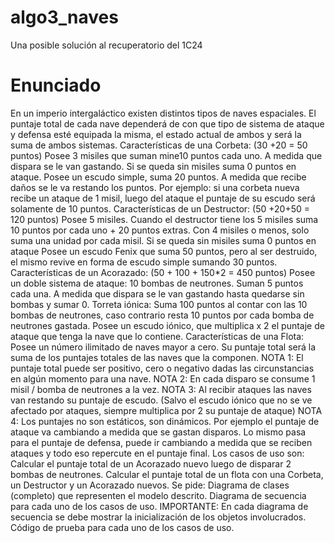 # algo3_naves
Una posible solución al recuperatorio del 1C24


# Enunciado

En un imperio intergaláctico existen distintos tipos de naves espaciales. El puntaje total de cada nave dependerá de con que tipo de sistema de ataque y defensa esté equipada la misma, el estado actual de ambos y será la suma de ambos sistemas.
Características de una Corbeta: (30 +20 = 50 puntos)
Posee 3 misiles que suman mine10 puntos cada uno. A medida que dispara se le van gastando. Si se queda sin misiles suma 0 puntos en ataque.
Posee un escudo simple, suma 20 puntos. A medida que recibe daños se le va restando los puntos. Por ejemplo: si una corbeta nueva recibe un ataque de 1 misil, luego del ataque el puntaje de su escudo será solamente de 10 puntos.
Características de un Destructor: (50 +20+50 = 120 puntos)
Posee 5 misiles. Cuando el destructor tiene los 5 misiles suma 10 puntos por cada uno + 20 puntos extras. Con 4 misiles o menos, solo suma una unidad por cada misil. Si se queda sin misiles suma 0 puntos en ataque
Posee un escudo Fenix que suma 50 puntos, pero al ser destruido, el mismo revive en forma de escudo simple sumando 30 puntos.
Características de un Acorazado: (50 + 100 + 150*2 = 450 puntos)
Posee un doble sistema de ataque:
10 bombas de neutrones. Suman 5 puntos cada una. A medida que dispara se le van gastando hasta quedarse sin bombas y sumar 0.
Torreta iónica: Suma 100 puntos al contar con las 10 bombas de neutrones, caso contrario resta 10 puntos por cada bomba de neutrones gastada.
Posee un escudo iónico, que multiplica x 2 el puntaje de ataque que tenga la nave que lo contiene.
Características de una Flota:
Posee un número ilimitado de naves mayor a cero. Su puntaje total será la suma de los puntajes totales de las naves que la componen.
NOTA 1: El puntaje total puede ser positivo, cero o negativo dadas las circunstancias en algún momento para una nave.
NOTA 2: En cada disparo se consume 1 misil / bomba de neutrones a la vez.
NOTA 3: Al recibir ataques las naves van restando su puntaje de escudo. (Salvo el escudo iónico que no se ve afectado por ataques, siempre multiplica por 2 su puntaje de ataque)
NOTA 4: Los puntajes no son estáticos, son dinámicos. Por ejemplo el puntaje de ataque va cambiando a medida que se gastan disparos. Lo mismo pasa para el puntaje de defensa, puede ir cambiando a medida que se reciben ataques y todo eso repercute en el puntaje final.
Los casos de uso son:
Calcular el puntaje total de un Acorazado nuevo luego de disparar 2 bombas de neutrones.
Calcular el puntaje total de un flota con una Corbeta, un Destructor y un Acorazado nuevos.
Se pide:
Diagrama de clases (completo) que representen el modelo descrito.
Diagrama de secuencia para cada uno de los casos de uso. IMPORTANTE: En cada diagrama de secuencia se debe mostrar la inicialización de los objetos involucrados.
Código de prueba para cada uno de los casos de uso.
